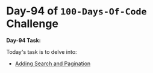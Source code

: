 # Day-94 of `100-Days-Of-Code` Challenge

**Day-94 Task:**

Today's task is to delve into:

- [Adding Search and Pagination](https://nextjs.org/learn/dashboard-app/adding-search-and-pagination)